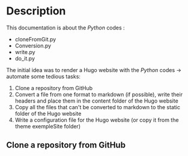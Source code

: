 # Description

This documentation is about the *Python* codes :

- cloneFromGit.py
- Conversion.py
- write.py
- do_it.py

The initial idea was to render a Hugo website with the *Python* codes -> automate some tedious tasks:

1. Clone a repository from GitHub
2. Convert a file from one format to markdown (if possible), write their headers and place them in the content folder of the Hugo website
3. Copy all the files that can't be converted to markdown to the static folder of the Hugo website
4. Write a configuration file for the Hugo website (or copy it from the theme exempleSite folder)

## Clone a repository from GitHub


